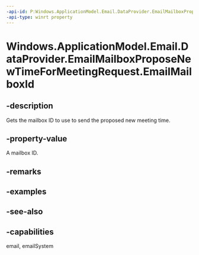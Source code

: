 ```yaml
---
-api-id: P:Windows.ApplicationModel.Email.DataProvider.EmailMailboxProposeNewTimeForMeetingRequest.EmailMailboxId
-api-type: winrt property
---
```


<!-- Property syntax
public string EmailMailboxId { get; }
-->

# Windows.ApplicationModel.Email.DataProvider.EmailMailboxProposeNewTimeForMeetingRequest.EmailMailboxId

## -description
Gets the mailbox ID to use to send the proposed new meeting time.

## -property-value
A mailbox ID.

## -remarks

## -examples

## -see-also

## -capabilities
email, emailSystem
